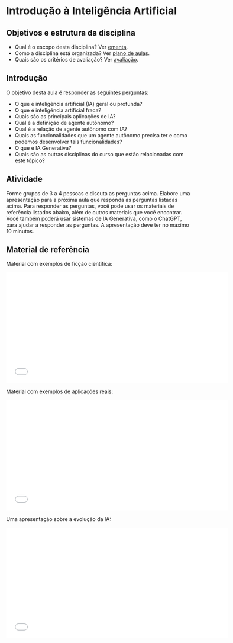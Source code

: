 # Introdução à Inteligência Artificial

## Objetivos e estrutura da disciplina

* Qual é o escopo desta disciplina? Ver [ementa](../../ementa.md).
* Como a disciplina está organizada? Ver [plano de aulas](./plano_de_aulas.md).
* Quais são os critérios de avaliação? Ver [avaliação](../../avaliacao.md).

## Introdução

O objetivo desta aula é responder as seguintes perguntas: 

* O que é inteligência artificial (IA) geral ou profunda?
* O que é inteligência artificial fraca? 
* Quais são as principais aplicações de IA?
* Qual é a definição de agente autônomo? 
* Qual é a relação de agente autônomo com IA?
* Quais as funcionalidades que um agente autônomo precisa ter e como podemos desenvolver tais funcionalidades? 
* O que é IA Generativa?
* Quais são as outras disciplinas do curso que estão relacionadas com este tópico? 

## Atividade

Forme grupos de 3 a 4 pessoas e discuta as perguntas acima. Elabore uma apresentação para a próxima aula que responda as perguntas listadas acima. 
Para responder as perguntas, você pode usar os materiais de referência listados abaixo, além de outros materiais que você encontrar. Você também poderá usar sistemas de IA Generativa, como o ChatGPT, para ajudar a responder as perguntas.
A apresentação deve ter no máximo 10 minutos.


## Material de referência

Material com exemplos de ficção científica: 

<embed src="slides.pdf" type="application/pdf" width="600" height="300">

Material com exemplos de aplicações reais: 

<embed src="../../referencias/01_introducao/slides.pdf" type="application/pdf" width="600" height="300">

Uma apresentação sobre a evolução da IA:

<embed src="../../referencias/01_introducao/moitara.pdf" type="application/pdf" width="600" height="300">
